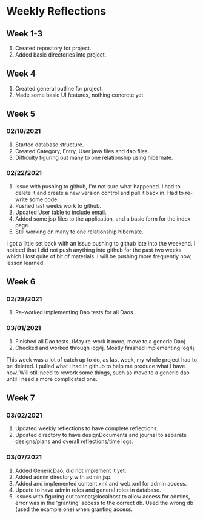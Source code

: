 # Weekly Reflections

## Week 1-3
1. Created repository for project.
1. Added basic directories into project.

## Week 4
1. Created general outline for project. 
1. Made some basic UI features, nothing concrete yet.

## Week 5
### 02/18/2021
1. Started database structure.
1. Created Category, Entry, User java files and dao files.
1. Difficulty figuring out many to one relationship using hibernate.

### 02/22/2021
1. Issue with pushing to github, I'm not sure what happened. I had to delete it and create a new version control and pull it back in. Had to re-write some code.
1. Pushed last weeks work to github.
1. Updated User table to include email.
1. Added some jsp files to the application, and a basic form for the index page.
1. Still working on many to one relationship hibernate.

I got a little set back with an issue pushing to github late into the weekend. I noticed that I did not push anything into
github for the past two weeks which I lost quite of bit of materials. I will be pushing more frequently now, lesson learned.

## Week 6
### 02/28/2021
1. Re-worked implementing Dao tests for all Daos.
   
### 03/01/2021
1. Finished all Dao tests. (May re-work it more, move to a generic Dao)
1. Checked and worked through log4j. Mostly finished implementing log4j.

This week was a lot of catch up to do, as last week, my whole project had to be deleted. I pulled what I had in github to help me produce what I have now.
Will still need to rework some things, such as move to a generic dao until I need a more complicated one.

## Week 7
### 03/02/2021
1. Updated weekly reflections to have complete reflections.
1. Updated directory to have designDocuments and journal to separate designs/plans and overall reflections/time logs.

### 03/07/2021
1. Added GenericDao, did not implement it yet.
1. Added admin directory with admin.jsp.
1. Added and implemented content.xml and web.xml for admin access.
1. Update to have admin roles and general roles in database.
1. Issues with figuring out tomcat@localhost to allow access for admins, error was in the 'granting' access to the correct db.
Used the wrong db (used the example one) when granting access.